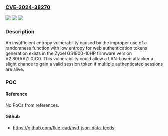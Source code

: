 ### [CVE-2024-38270](https://cve.mitre.org/cgi-bin/cvename.cgi?name=CVE-2024-38270)
![](https://img.shields.io/static/v1?label=Product&message=GS1900-10HP%20firmware&color=blue)
![](https://img.shields.io/static/v1?label=Version&message=V2.80(AAZI.0)C0%20&color=brightgreen)
![](https://img.shields.io/static/v1?label=Vulnerability&message=CWE-331%20Insufficient%20Entropy&color=brightgreen)

### Description

An insufficient entropy vulnerability caused by the improper use of a randomness function with low entropy for web authentication tokens generation exists in the Zyxel GS1900-10HP firmware version V2.80(AAZI.0)C0. This vulnerability could allow a LAN-based attacker a slight chance to gain a valid session token if multiple authenticated sessions are alive.

### POC

#### Reference
No PoCs from references.

#### Github
- https://github.com/fkie-cad/nvd-json-data-feeds

